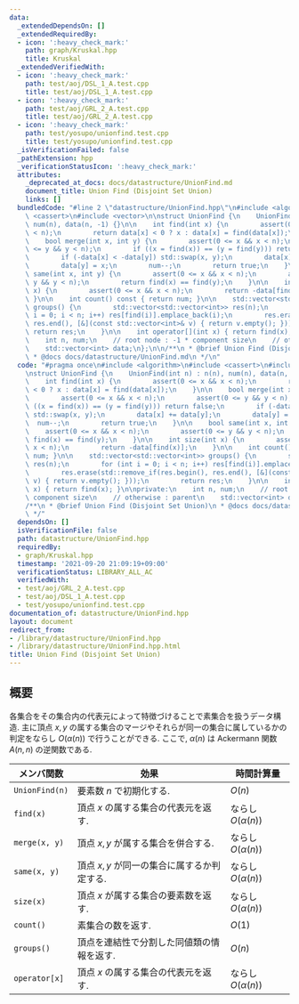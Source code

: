 ```yaml
---
data:
  _extendedDependsOn: []
  _extendedRequiredBy:
  - icon: ':heavy_check_mark:'
    path: graph/Kruskal.hpp
    title: Kruskal
  _extendedVerifiedWith:
  - icon: ':heavy_check_mark:'
    path: test/aoj/DSL_1_A.test.cpp
    title: test/aoj/DSL_1_A.test.cpp
  - icon: ':heavy_check_mark:'
    path: test/aoj/GRL_2_A.test.cpp
    title: test/aoj/GRL_2_A.test.cpp
  - icon: ':heavy_check_mark:'
    path: test/yosupo/unionfind.test.cpp
    title: test/yosupo/unionfind.test.cpp
  _isVerificationFailed: false
  _pathExtension: hpp
  _verificationStatusIcon: ':heavy_check_mark:'
  attributes:
    _deprecated_at_docs: docs/datastructure/UnionFind.md
    document_title: Union Find (Disjoint Set Union)
    links: []
  bundledCode: "#line 2 \"datastructure/UnionFind.hpp\"\n#include <algorithm>\n#include\
    \ <cassert>\n#include <vector>\n\nstruct UnionFind {\n    UnionFind(int n) : n(n),\
    \ num(n), data(n, -1) {}\n\n    int find(int x) {\n        assert(0 <= x && x\
    \ < n);\n        return data[x] < 0 ? x : data[x] = find(data[x]);\n    }\n\n\
    \    bool merge(int x, int y) {\n        assert(0 <= x && x < n);\n        assert(0\
    \ <= y && y < n);\n        if ((x = find(x)) == (y = find(y))) return false;\n\
    \        if (-data[x] < -data[y]) std::swap(x, y);\n        data[x] += data[y];\n\
    \        data[y] = x;\n        num--;\n        return true;\n    }\n\n    bool\
    \ same(int x, int y) {\n        assert(0 <= x && x < n);\n        assert(0 <=\
    \ y && y < n);\n        return find(x) == find(y);\n    }\n\n    int size(int\
    \ x) {\n        assert(0 <= x && x < n);\n        return -data[find(x)];\n   \
    \ }\n\n    int count() const { return num; }\n\n    std::vector<std::vector<int>>\
    \ groups() {\n        std::vector<std::vector<int>> res(n);\n        for (int\
    \ i = 0; i < n; i++) res[find(i)].emplace_back(i);\n        res.erase(std::remove_if(res.begin(),\
    \ res.end(), [&](const std::vector<int>& v) { return v.empty(); }));\n       \
    \ return res;\n    }\n\n    int operator[](int x) { return find(x); }\n\nprivate:\n\
    \    int n, num;\n    // root node : -1 * component size\n    // otherwise : parent\n\
    \    std::vector<int> data;\n};\n\n/**\n * @brief Union Find (Disjoint Set Union)\n\
    \ * @docs docs/datastructure/UnionFind.md\n */\n"
  code: "#pragma once\n#include <algorithm>\n#include <cassert>\n#include <vector>\n\
    \nstruct UnionFind {\n    UnionFind(int n) : n(n), num(n), data(n, -1) {}\n\n\
    \    int find(int x) {\n        assert(0 <= x && x < n);\n        return data[x]\
    \ < 0 ? x : data[x] = find(data[x]);\n    }\n\n    bool merge(int x, int y) {\n\
    \        assert(0 <= x && x < n);\n        assert(0 <= y && y < n);\n        if\
    \ ((x = find(x)) == (y = find(y))) return false;\n        if (-data[x] < -data[y])\
    \ std::swap(x, y);\n        data[x] += data[y];\n        data[y] = x;\n      \
    \  num--;\n        return true;\n    }\n\n    bool same(int x, int y) {\n    \
    \    assert(0 <= x && x < n);\n        assert(0 <= y && y < n);\n        return\
    \ find(x) == find(y);\n    }\n\n    int size(int x) {\n        assert(0 <= x &&\
    \ x < n);\n        return -data[find(x)];\n    }\n\n    int count() const { return\
    \ num; }\n\n    std::vector<std::vector<int>> groups() {\n        std::vector<std::vector<int>>\
    \ res(n);\n        for (int i = 0; i < n; i++) res[find(i)].emplace_back(i);\n\
    \        res.erase(std::remove_if(res.begin(), res.end(), [&](const std::vector<int>&\
    \ v) { return v.empty(); }));\n        return res;\n    }\n\n    int operator[](int\
    \ x) { return find(x); }\n\nprivate:\n    int n, num;\n    // root node : -1 *\
    \ component size\n    // otherwise : parent\n    std::vector<int> data;\n};\n\n\
    /**\n * @brief Union Find (Disjoint Set Union)\n * @docs docs/datastructure/UnionFind.md\n\
    \ */"
  dependsOn: []
  isVerificationFile: false
  path: datastructure/UnionFind.hpp
  requiredBy:
  - graph/Kruskal.hpp
  timestamp: '2021-09-20 21:09:19+09:00'
  verificationStatus: LIBRARY_ALL_AC
  verifiedWith:
  - test/aoj/GRL_2_A.test.cpp
  - test/aoj/DSL_1_A.test.cpp
  - test/yosupo/unionfind.test.cpp
documentation_of: datastructure/UnionFind.hpp
layout: document
redirect_from:
- /library/datastructure/UnionFind.hpp
- /library/datastructure/UnionFind.hpp.html
title: Union Find (Disjoint Set Union)
---
```

## 概要
各集合をその集合内の代表元によって特徴づけることで素集合を扱うデータ構造. 主に頂点 $x, y$ の属する集合のマージやそれらが同一の集合に属しているかの判定をならし $O(\alpha(n))$ で行うことができる. ここで, $\alpha(n)$ は Ackermann 関数 $A(n, n)$ の逆関数である.

| メンバ関数     | 効果                                        | 時間計算量            |
| -------------- | ------------------------------------------- | --------------------- |
| `UnionFind(n)` | 要素数 $n$ で初期化する.                    | $O(n)$                |
| `find(x)`      | 頂点 $x$ の属する集合の代表元を返す.        | ならし $O(\alpha(n))$ |
| `merge(x, y)`  | 頂点 $x, y$ が属する集合を併合する.         | ならし $O(\alpha(n))$ |
| `same(x, y)`   | 頂点 $x, y$ が同一の集合に属するか判定する. | ならし $O(\alpha(n))$ |
| `size(x)`      | 頂点 $x$ が属する集合の要素数を返す.        | ならし $O(\alpha(n))$ |
| `count()`      | 素集合の数を返す.                           | $O(1)$                |
| `groups()`     | 頂点を連結性で分割した同値類の情報を返す.   | $O(n)$                |
| `operator[x]`  | 頂点 $x$ の属する集合の代表元を返す.        | ならし $O(\alpha(n))$ |
